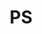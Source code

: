 ---
title: "PS"
layout: category
permalink: /categories/PS/
author_profile: true
taxonomy: PS
sidebar:
  nav: "categories"
---